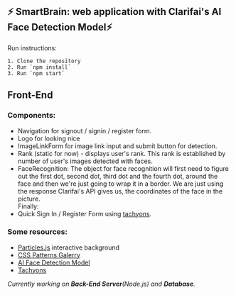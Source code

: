 ## ⚡️ SmartBrain: web application with Clarifai's AI Face Detection Model⚡️

Run instructions:
```
1. Clone the repository
2. Run `npm install`
3. Run `npm start`
```
## Front-End
### **Components:** 
- Navigation for signout / signin / register form.
- Logo for looking nice
- ImageLinkForm for image link input and submit button for detection.
- Rank (static for now) - displays user's rank. This rank is established by number of user's images detected with faces.
- FaceRecognition:
  The object for face recognition will first need to figure out the first dot, second dot, third dot and the fourth dot, around the face and then we're just going to wrap it in a border. We are just using the response Clarifai's API gives us, the coordinates of the face in the picture. \
Finally:
- Quick Sign In / Register Form using [tachyons](https://tachyons.io/components/forms/sign-in/index.html). 

### **Some resources:**

- [Particles.js](https://vincentgarreau.com/particles.js/) interactive background
- [CSS Patterns Galerry](http://projects.verou.me/css3patterns/)
- [AI Face Detection Model](https://www.clarifai.com/models/ai-face-detection)
- [Tachyons](https://tachyons.io/)

*Currently working on **Back-End Server**(Node.js) and **Database**.* 
